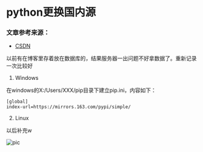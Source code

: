 # python更换国内源

### 文章参考来源：
* [CSDN](https://blog.csdn.net/qq_14994573/article/details/80934201)

以前有在博客里存着放在数据库的，结果服务器一出问题不好拿数据了。重新记录一次比较好

1. Windows

在windows的X:/Users/XXX/pip目录下建立pip.ini，内容如下：
```
[global]
index-url=https://mirrors.163.com/pypi/simple/
```

2. Linux

以后补充w

![pic](TIM截图20180801205708.png)